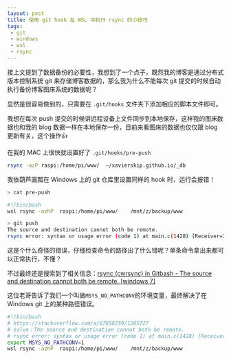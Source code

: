```yaml
---
layout: post
title: 使用 git hook 在 WSL 中执行 rsync 的小技巧
tags:
 - git
 - windows
 - wsl
 - rsync
---
```


接上文提到了数据备份的必要性，我想到了一个点子，既然我的博客是通过分布式版本控制系统 git 来存储博客数据的，那么我为什么不能每次 git 提交的时候自动执行备份博客图床系统的数据呢？

显然是很容易做到的，只需要在 `.git/hooks` 文件夹下添加相应的脚本文件即可。

我想在每次 push 提交的时候讲远程设备上文件同步到本地保存，这样我的图床数据也和我的 blog 数据一样在本地保存一份，目前来看图床的数据也仅仅跟 blog 更新有关，这个操作👍

在我的 MAC 上很快就设置好了 `.git/hooks/pre-push`

```bash
rsync -azP raspi:/home/pi/www/  ~/xavierskip.github.io/_db
```

我依葫芦画瓢在 Windows 上的 git 仓库里设置同样的 hook 时，运行会报错！

```bash
> cat pre-push

#!/bin/bash
wsl rsync -azhP  raspi:/home/pi/www/    /mnt/z/backup/www

> git push
The source and destination cannot both be remote.
rsync error: syntax or usage error (code 1) at main.c(1428) [Receiver=3.2.7]
```

这是个什么奇怪的错误，仔细检查命令的路径出了什么错呢？单条命令拿出来都可以正常执行，不懂？

不过最终还是搜索到了相关信息：[rsync (cwrsync) in Gitbash - The source and destination cannot both be remote. [windows 7]](https://stackoverflow.com/a/67658259/1265727)

这位老哥告诉了我们一个叫做`MSYS_NO_PATHCONV`的环境变量，最终解决了在 Windows git 上的某种路径错误。

```bash
#!/bin/bash
# https://stackoverflow.com/a/67658259/1265727
# solve：The source and destination cannot both be remote.
# rsync error: syntax or usage error (code 1) at main.c(1428) [Receiver=3.2.7]
export MSYS_NO_PATHCONV=1
wsl rsync -azhP  raspi:/home/pi/www/    /mnt/z/backup/www
```